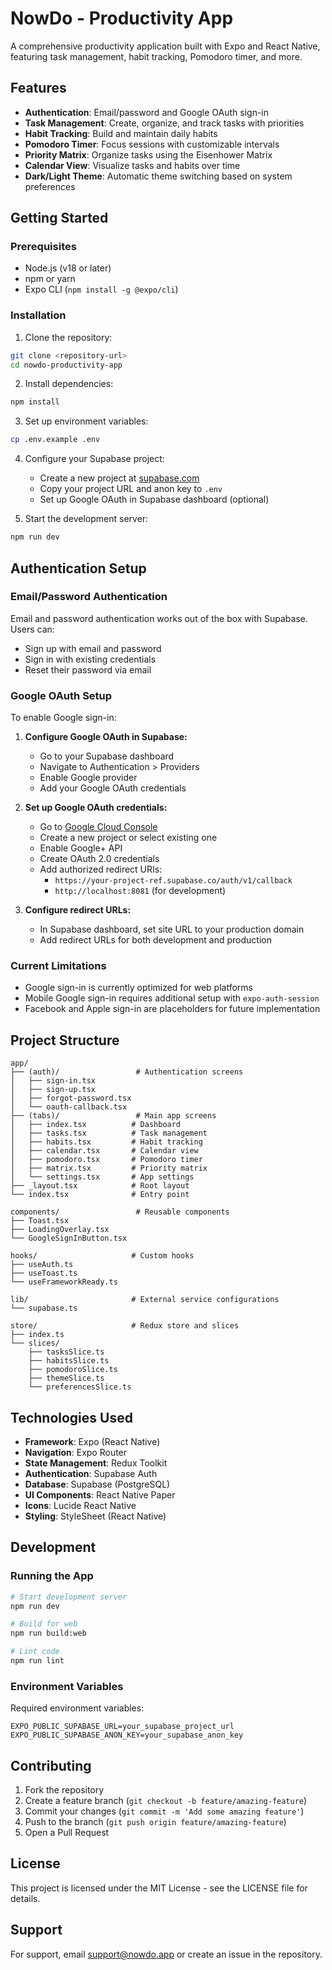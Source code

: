 # NowDo - Productivity App

A comprehensive productivity application built with Expo and React Native, featuring task management, habit tracking, Pomodoro timer, and more.

## Features

- **Authentication**: Email/password and Google OAuth sign-in
- **Task Management**: Create, organize, and track tasks with priorities
- **Habit Tracking**: Build and maintain daily habits
- **Pomodoro Timer**: Focus sessions with customizable intervals
- **Priority Matrix**: Organize tasks using the Eisenhower Matrix
- **Calendar View**: Visualize tasks and habits over time
- **Dark/Light Theme**: Automatic theme switching based on system preferences

## Getting Started

### Prerequisites

- Node.js (v18 or later)
- npm or yarn
- Expo CLI (`npm install -g @expo/cli`)

### Installation

1. Clone the repository:
```bash
git clone <repository-url>
cd nowdo-productivity-app
```

2. Install dependencies:
```bash
npm install
```

3. Set up environment variables:
```bash
cp .env.example .env
```

4. Configure your Supabase project:
   - Create a new project at [supabase.com](https://supabase.com)
   - Copy your project URL and anon key to `.env`
   - Set up Google OAuth in Supabase dashboard (optional)

5. Start the development server:
```bash
npm run dev
```

## Authentication Setup

### Email/Password Authentication

Email and password authentication works out of the box with Supabase. Users can:
- Sign up with email and password
- Sign in with existing credentials
- Reset their password via email

### Google OAuth Setup

To enable Google sign-in:

1. **Configure Google OAuth in Supabase:**
   - Go to your Supabase dashboard
   - Navigate to Authentication > Providers
   - Enable Google provider
   - Add your Google OAuth credentials

2. **Set up Google OAuth credentials:**
   - Go to [Google Cloud Console](https://console.cloud.google.com)
   - Create a new project or select existing one
   - Enable Google+ API
   - Create OAuth 2.0 credentials
   - Add authorized redirect URIs:
     - `https://your-project-ref.supabase.co/auth/v1/callback`
     - `http://localhost:8081` (for development)

3. **Configure redirect URLs:**
   - In Supabase dashboard, set site URL to your production domain
   - Add redirect URLs for both development and production

### Current Limitations

- Google sign-in is currently optimized for web platforms
- Mobile Google sign-in requires additional setup with `expo-auth-session`
- Facebook and Apple sign-in are placeholders for future implementation

## Project Structure

```
app/
├── (auth)/                 # Authentication screens
│   ├── sign-in.tsx
│   ├── sign-up.tsx
│   ├── forgot-password.tsx
│   └── oauth-callback.tsx
├── (tabs)/                 # Main app screens
│   ├── index.tsx          # Dashboard
│   ├── tasks.tsx          # Task management
│   ├── habits.tsx         # Habit tracking
│   ├── calendar.tsx       # Calendar view
│   ├── pomodoro.tsx       # Pomodoro timer
│   ├── matrix.tsx         # Priority matrix
│   └── settings.tsx       # App settings
├── _layout.tsx            # Root layout
└── index.tsx              # Entry point

components/                 # Reusable components
├── Toast.tsx
├── LoadingOverlay.tsx
└── GoogleSignInButton.tsx

hooks/                     # Custom hooks
├── useAuth.ts
├── useToast.ts
└── useFrameworkReady.ts

lib/                       # External service configurations
└── supabase.ts

store/                     # Redux store and slices
├── index.ts
└── slices/
    ├── tasksSlice.ts
    ├── habitsSlice.ts
    ├── pomodoroSlice.ts
    ├── themeSlice.ts
    └── preferencesSlice.ts
```

## Technologies Used

- **Framework**: Expo (React Native)
- **Navigation**: Expo Router
- **State Management**: Redux Toolkit
- **Authentication**: Supabase Auth
- **Database**: Supabase (PostgreSQL)
- **UI Components**: React Native Paper
- **Icons**: Lucide React Native
- **Styling**: StyleSheet (React Native)

## Development

### Running the App

```bash
# Start development server
npm run dev

# Build for web
npm run build:web

# Lint code
npm run lint
```

### Environment Variables

Required environment variables:

```env
EXPO_PUBLIC_SUPABASE_URL=your_supabase_project_url
EXPO_PUBLIC_SUPABASE_ANON_KEY=your_supabase_anon_key
```

## Contributing

1. Fork the repository
2. Create a feature branch (`git checkout -b feature/amazing-feature`)
3. Commit your changes (`git commit -m 'Add some amazing feature'`)
4. Push to the branch (`git push origin feature/amazing-feature`)
5. Open a Pull Request

## License

This project is licensed under the MIT License - see the LICENSE file for details.

## Support

For support, email support@nowdo.app or create an issue in the repository.